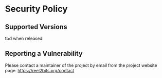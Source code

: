 # Security Policy

## Supported Versions

tbd when released

## Reporting a Vulnerability

Please contact a maintainer of the project by email from the project website page: https://reel2bits.org/contact
